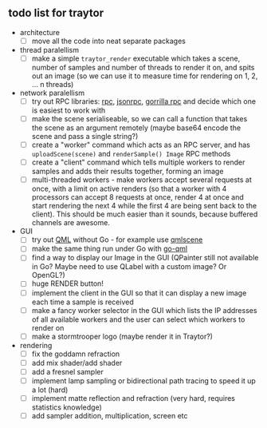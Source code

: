 ## todo list for traytor

- architecture
    - [ ] move all the code into neat separate packages

- thread paralellism
    - [ ] make a simple `traytor_render` executable which takes a scene,
      number of samples and number of threads to render it on, and spits
      out an image (so we can use it to measure time for rendering on
      1, 2, ... n threads)

- network paralellism
    - [ ] try out RPC libraries:
      [rpc](https://golang.org/pkg/net/rpc/),
      [jsonrpc](https://golang.org/pkg/net/rpc/jsonrpc/),
      [gorrilla rpc](http://www.gorillatoolkit.org/pkg/rpc)
      and decide which one is easiest to work with
    - [ ] make the scene serialiseable, so we can call a function that takes
      the scene as an argument remotely (maybe base64 encode the scene
      and pass a single string?)
    - [ ] create a "worker" command which acts as an RPC server, and
      has `uploadScene(scene)` and `renderSample() Image` RPC methods
    - [ ] create a "client" command which tells multiple workers to render
      samples and adds their results together, forming an image
    - [ ] multi-threaded workers - make workers accept several requests at
      once, with a limit on active renders (so that a worker with 4
      processors can accept 8 requests at once, render 4 at once
      and start rendering the next 4 while the first 4 are being sent
      back to the client). This should be much easier than it sounds,
      because buffered channels are awesome.

- GUI
    - [ ] try out [QML](http://doc.qt.io/qt-5/qtqml-index.html) without
      Go - for example use [qmlscene](http://doc.qt.io/qt-5/qtquick-qmlscene.html)
    - [ ] make the same thing run under Go with [go-qml](https://github.com/go-qml/qml)
    - [ ] find a way to display our Image in the GUI (QPainter still not
      available in Go? Maybe need to use QLabel with a custom image? Or OpenGL?)
    - [ ] huge RENDER button!
    - [ ] implement the client in the GUI so that it can display a new image
      each time a sample is received
    - [ ] make a fancy worker selector in the GUI which lists the IP addresses
      of all available workers and the user can select which workers to
      render on
    - [ ] make a stormtrooper logo (maybe render it in Traytor?)

- rendering
    - [ ] fix the goddamn refraction
    - [ ] add mix shader/add shader
    - [ ] add a fresnel sampler
    - [ ] implement lamp sampling or bidirectional path tracing to speed
      it up a lot (hard)
    - [ ] implement matte reflection and refraction
      (very hard, requires statistics knowledge)
    - [ ] add sampler addition, multiplication, screen etc
